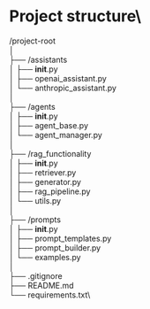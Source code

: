 # Project structure\
/project-root\
│\
├── /assistants\
│   ├── __init__.py\
│   ├── openai_assistant.py\
│   └── anthropic_assistant.py\
│\
├── /agents\
│   ├── __init__.py\
│   ├── agent_base.py\
│   └── agent_manager.py\
│\
├── /rag_functionality\
│   ├── __init__.py\
│   ├── retriever.py\
│   ├── generator.py\
│   ├── rag_pipeline.py\
│   └── utils.py\
│\
├── /prompts\
│   ├── __init__.py\
│   ├── prompt_templates.py\
│   ├── prompt_builder.py\
│   └── examples.py\
│\
├── .gitignore\
├── README.md\
└── requirements.txt\
